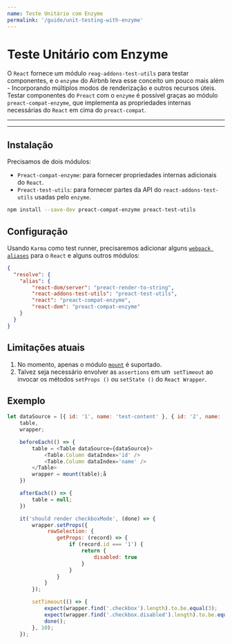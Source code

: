 ```yaml
---
name: Teste Unitário com Enzyme
permalink: '/guide/unit-testing-with-enzyme'
---
```


# Teste Unitário com Enzyme

O `React` fornece um módulo `reag-addons-test-utils` para testar componentes, e o `enzyme` do Airbnb leva esse conceito um pouco mais além - Incorporando múltiplos modos de renderização e outros recursos úteis. Testar componentes do `Preact` com o `enzyme` é possível graças ao módulo `preact-compat-enzyme`, que implementa as propriedades internas necessárias do `React` em cima do `preact-compat`.

---

<div><toc></toc></div>

---

## Instalação

Precisamos de dois módulos:

- `Preact-compat-enzyme`: para fornecer propriedades internas adicionais do `React`.
- `Preact-test-utils`: para fornecer partes da API do `react-addons-test-utils` usadas pelo `enzyme`.

```bash
npm install --save-dev preact-compat-enzyme preact-test-utils
```

## Configuração

Usando `Karma` como test runner, precisaremos adicionar alguns [`webpack aliases`](https://github.com/webpack-contrib/karma-webpack#usage) para o `React` e alguns outros módulos:

```json
{
  "resolve": {
    "alias": {
        "react-dom/server": "preact-render-to-string",
        "react-addons-test-utils": "preact-test-utils",
        "react": "preact-compat-enzyme",
        "react-dom": "preact-compat-enzyme"
    }
  }
}
```

## Limitações atuais

1. No momento, apenas o módulo [`mount`](http://airbnb.io/enzyme/docs/api/mount.html)  é suportado.
2. Talvez seja necessário envolver as `assertions` em um` setTimeout` ao invocar os métodos `setProps ()` ou `setState ()` do `React Wrapper`.


## Exemplo

```js
let dataSource = [{ id: '1', name: 'test-content' }, { id: '2', name: 'test-content' }],
    table,
    wrapper;

    beforeEach(() => {
        table = <Table dataSource={dataSource}>
            <Table.Column dataIndex='id' />
            <Table.Column dataIndex='name' />
        </Table>
        wrapper = mount(table);å
    })

    afterEach(() => {
        table = null;
    })

    it('should render checkboxMode', (done) => {
        wrapper.setProps({
             rowSelection: {
                getProps: (record) => {
                    if (record.id === '1') {
                        return {
                            disabled: true
                        }
                    }
                }
            }
        });

        setTimeout(() => {
            expect(wrapper.find('.checkbox').length).to.be.equal(3);
            expect(wrapper.find('.checkbox.disabled').length).to.be.equal(1);
            done();
        }, 10);
    });
```
